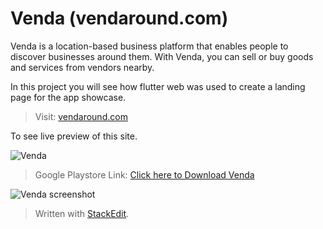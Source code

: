 

# **Venda (vendaround.com)**

Venda is a location-based business platform that enables people to discover businesses around them. With Venda, you can sell or buy goods and services from vendors nearby.

In this project you will see how flutter web was used to create a landing page for the app showcase.

> Visit: [vendaround.com](https://vendaround.com/#/)

To see live preview of this site.

![Venda](https://play.google.com/intl/en_us/badges/static/images/badges/en_badge_web_generic.png)

> Google Playstore Link:  [Click here to Download Venda](https://bit.ly/2JQmnbH)
> 
![Venda screenshot](https://bit.ly/3qfJihq)
> 
> Written with [StackEdit](https://stackedit.io/).
